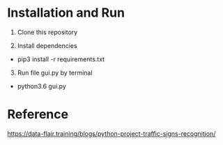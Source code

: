 # Installation and Run

  1. Clone this repository

  2. Install dependencies
   + pip3 install -r requirements.txt
  
  3. Run file gui.py by terminal 
   + python3.6 gui.py
  


# Reference
 
 https://data-flair.training/blogs/python-project-traffic-signs-recognition/

